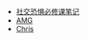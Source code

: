 +   [社交恐惧必修课笔记](docs/shejiao-kongju-bixiuke/README.md)
+   [AMG](docs/amg/README.md)
+   [Chris](docs/chris/README.md)

